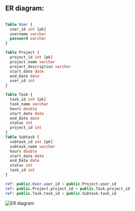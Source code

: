 <h2>ER diagram:</h2>

```SQL

Table User {
  user_id int [pk]
  username varchar
  password varchar 
}

Table Project {
  project_id int [pk]
  project_name varchar
  project_description varchar
  start_date date
  end_Date date
  user_id int
}

Table Task {
  task_id int [pk]
  task_name varchar
  hours double
  start_date date
  end_Date date
  status int
  project_id int
}
Table Subtask {
  subtask_id int [pk]
  subtask_name varchar
  hours double
  start_date date
  end_Date date
  status int
  task_id int
}

ref: public.User.user_id < public.Project.user_id
ref: public.Project.project_id < public.Task.project_id
ref: public.Task.task_id < public.Subtask.task_id

```

![ER diagram](https://github.com/Kaptajnerne/EksamensProjekt/assets/113116068/d2722522-0ac3-4ca8-8170-b9f14cef0ae9)
